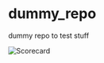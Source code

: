 # dummy_repo

dummy repo to test stuff

























![Scorecard](https://raw.githubusercontent.com/flippybit/dummy_repo/main/SCORECARD_BADGE.svg)
